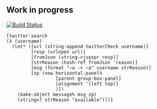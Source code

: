 Work in progress
----------------

[![Build Status](https://travis-ci.org/Heather/twitter-username-finder.png?branch=master)](https://travis-ci.org/Heather/twitter-username-finder)

``` racket
[twitter-search
(λ (username)
  (let* ([url (string-append twitterCheck username)]
         [resp (urlopen url)]
         [fromJson (string->jsexpr resp)]
         [strReason (hash-ref fromJson 'reason)]
         [msg (format "~a -> ~a" username strReason)]
         [zp (new horizontal-panel%
                  [parent group-box-panel]
                  [alignment '(left top)]
                  )])
    (make-object message% msg zp)
    (string=? strReason "available")))]
```
